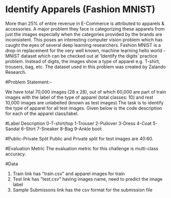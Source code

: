 # Identify Apparels (Fashion MNIST)
More than 25% of entire revenue in E-Commerce is attributed to apparels &amp; accessories. A major problem they face is categorizing these apparels from just the images especially when the categories provided by the brands are inconsistent. This poses an interesting computer vision problem which has caught the eyes of several deep learning researchers.  Fashion MNIST is a drop-in replacement for the very well known, machine learning hello world - MNIST dataset which can be checked out at ‘Identify the digits’ practice problem. Instead of digits, the images show a type of apparel e.g. T-shirt, trousers, bag, etc. The dataset used in this problem was created by Zalando Research.

#Problem Statement:-

  We have total 70,000 images (28 x 28), out of which 60,000 are part of train images with the label of the type of apparel (total classes: 10) and rest 10,000 images are unlabelled (known as test images).The task is to identify the type of apparel for all test images. Given below is the code description for each of the apparel class/label.

#Label	Description
0-T-shirt/top
1-Trouser
2-Pullover
3-Dress
4-Coat
5-Sandal
6-Shirt
7-Sneaker
8-Bag
9-Ankle boot  

#Public-Private Split
  Public and Private split for test images are 40:60.

#Evaluation Metric
  The evaluation metric for this challenge is multi-class accuracy.

#Data
  1) Train link has "train.csv" and apparel images for train
  2) Test link has "test.csv" having images name, need to predict the image label
  3) Sample Submissons link has the csv format for the submission file
